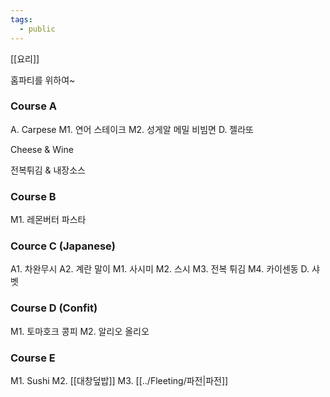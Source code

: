 ```yaml
---
tags:
  - public
---
```

[[요리]]

홈파티를 위하여~

### Course A

A. Carpese
M1. 연어 스테이크
M2. 성게알 메밀 비빔면
D. 젤라또

Cheese & Wine

전복튀김 & 내장소스


### Course B

M1. 레몬버터 파스타


### Cource C (Japanese)

A1. 차완무시
A2. 계란 말이
M1. 사시미
M2. 스시
M3. 전복 튀김
M4. 카이센동
D. 샤벳


### Course D (Confit)

M1. 토마호크 콩피
M2. 알리오 올리오


### Course E

M1. Sushi
M2. [[대창덮밥]]
M3. [[../Fleeting/파전|파전]]